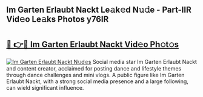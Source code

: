 ## Im Garten Erlaubt Nackt Le𝚊k𝚎d N𝚞𝚍e - Part-lIR Vid𝚎o Le𝚊ks Photos y76lR

# <h2><a href="http://fb43dq1.evod.top/?m=Im+Garten+Erlaubt+Nackt">🔗 👉🔴 Im Garten Erlaubt Nackt Vid𝚎o Ph𝚘t𝚘s</a></h2>

[![Im Garten Erlaubt Nackt N𝚞d𝚎s](https://i.imgur.com/8V9OHl7.gif)](http://fb43dq1.evod.top/?m=Im+Garten+Erlaubt+Nackt)
Social media star Im Garten Erlaubt Nackt and content creator, acclaimed for posting dance and lifestyle themes through dance challenges and mini vlogs. A public figure like Im Garten Erlaubt Nackt, with a strong social media presence and a large following, can wield significant influence. 

